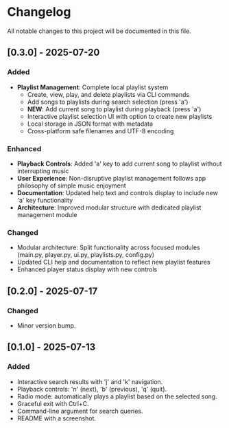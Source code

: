 # Changelog

All notable changes to this project will be documented in this file.

## [0.3.0] - 2025-07-20

### Added

- **Playlist Management**: Complete local playlist system
  - Create, view, play, and delete playlists via CLI commands
  - Add songs to playlists during search selection (press 'a')
  - **NEW**: Add current song to playlist during playback (press 'a')
  - Interactive playlist selection UI with option to create new playlists
  - Local storage in JSON format with metadata
  - Cross-platform safe filenames and UTF-8 encoding

### Enhanced

- **Playback Controls**: Added 'a' key to add current song to playlist without interrupting music
- **User Experience**: Non-disruptive playlist management follows app philosophy of simple music enjoyment
- **Documentation**: Updated help text and controls display to include new 'a' key functionality
- **Architecture**: Improved modular structure with dedicated playlist management module

### Changed

- Modular architecture: Split functionality across focused modules (main.py, player.py, ui.py, playlists.py, config.py)
- Updated CLI help and documentation to reflect new playlist features
- Enhanced player status display with new controls

## [0.2.0] - 2025-07-17

### Changed

- Minor version bump.

## [0.1.0] - 2025-07-13

### Added

- Interactive search results with 'j' and 'k' navigation.
- Playback controls: 'n' (next), 'b' (previous), 'q' (quit).
- Radio mode: automatically plays a playlist based on the selected song.
- Graceful exit with Ctrl+C.
- Command-line argument for search queries.
- README with a screenshot.